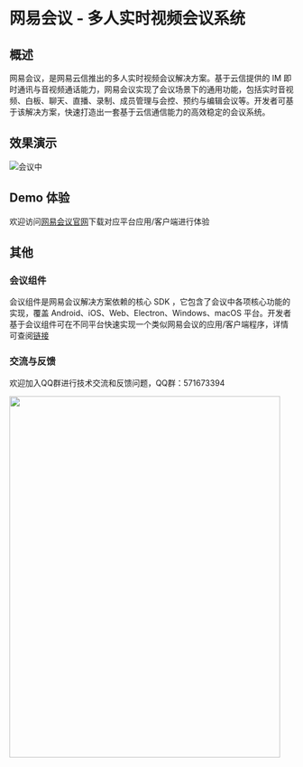# 网易会议 - 多人实时视频会议系统

## 概述

网易会议，是网易云信推出的多人实时视频会议解决方案。基于云信提供的 IM 即时通讯与音视频通话能力，网易会议实现了会议场景下的通用功能，包括实时音视频、白板、聊天、直播、录制、成员管理与会控、预约与编辑会议等。开发者可基于该解决方案，快速打造出一套基于云信通信能力的高效稳定的会议系统。

## 效果演示

![会议中](./images/inmeeting.gif)

## Demo 体验

欢迎访问[网易会议官网](https://meeting.163.com/)下载对应平台应用/客户端进行体验

## 其他

### 会议组件

会议组件是网易会议解决方案依赖的核心 SDK ，它包含了会议中各项核心功能的实现，覆盖 Android、iOS、Web、Electron、Windows、macOS 平台。开发者基于会议组件可在不同平台快速实现一个类似网易会议的应用/客户端程序，详情可查阅[链接](https://github.com/netease-kit/NEMeeting)

### 交流与反馈

欢迎加入QQ群进行技术交流和反馈问题，QQ群：571673394

<img src="./images/qq-team.png" width="480px" height="640px"/>